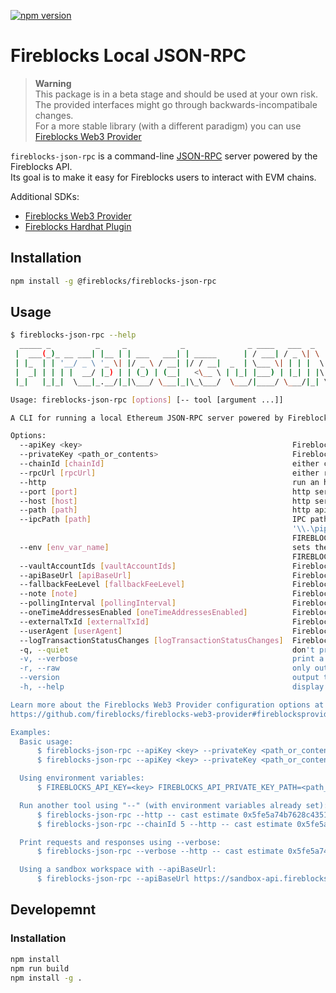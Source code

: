 [![npm version](https://badge.fury.io/js/@fireblocks%2Ffireblocks-json-rpc.svg)](https://badge.fury.io/js/@fireblocks%2Ffireblocks-json-rpc)

# Fireblocks Local JSON-RPC
> **Warning**  
> This package is in a beta stage and should be used at your own risk.  
> The provided interfaces might go through backwards-incompatibale changes.  
> For a more stable library (with a different paradigm) you can use [Fireblocks Web3 Provider](https://github.com/fireblocks/fireblocks-web3-provider)

`fireblocks-json-rpc` is a command-line [JSON-RPC](https://ethereum.org/en/developers/docs/apis/json-rpc/) server powered by the Fireblocks API.  
Its goal is to make it easy for Fireblocks users to interact with EVM chains.

Additional SDKs:
* [Fireblocks Web3 Provider](https://github.com/fireblocks/fireblocks-web3-provider)
* [Fireblocks Hardhat Plugin](https://github.com/fireblocks/hardhat-fireblocks)

## Installation
```bash
npm install -g @fireblocks/fireblocks-json-rpc
```

## Usage
```sh
$ fireblocks-json-rpc --help
  _____ _          _     _            _              _ ____   ___  _   _       ____  ____   ____
 |  ___(_)_ __ ___| |__ | | ___   ___| | _____      | / ___| / _ \| \ | |     |  _ \|  _ \ / ___|
 | |_  | | '__/ _ \ '_ \| |/ _ \ / __| |/ / __|  _  | \___ \| | | |  \| |_____| |_) | |_) | |
 |  _| | | | |  __/ |_) | | (_) | (__|   <\__ \ | |_| |___) | |_| | |\  |_____|  _ <|  __/| |___
 |_|   |_|_|  \___|_.__/|_|\___/ \___|_|\_\___/  \___/|____/ \___/|_| \_|     |_| \_\_|    \____|

Usage: fireblocks-json-rpc [options] [-- tool [argument ...]]

A CLI for running a local Ethereum JSON-RPC server powered by Fireblocks

Options:
  --apiKey <key>                                               Fireblocks API key (env: FIREBLOCKS_API_KEY)
  --privateKey <path_or_contents>                              Fireblocks API private key (env: FIREBLOCKS_API_PRIVATE_KEY_PATH)
  --chainId [chainId]                                          either chainId or rpcUrl must be provided (env: FIREBLOCKS_CHAIN_ID)
  --rpcUrl [rpcUrl]                                            either rpcUrl or chainId must be provided (env: FIREBLOCKS_RPC_URL)
  --http                                                       run an http server instead of using IPC (env: FIREBLOCKS_HTTP)
  --port [port]                                                http server port (env: FIREBLOCKS_PORT)
  --host [host]                                                http server host (env: FIREBLOCKS_HOST)
  --path [path]                                                http api endpoint path (env: FIREBLOCKS_PATH)
  --ipcPath [path]                                             IPC path to listen on, defaults to '~/.fireblocks/json-rpc.ipc' on linux and macos, and
                                                               '\\.\pipe\fireblocks-json-rpc.ipc' on windows (default: "/Users/user/.fireblocks/json-rpc.ipc", env:
                                                               FIREBLOCKS_IPC_PATH)
  --env [env_var_name]                                         sets the listening address as an environment variable (default: "FIREBLOCKS_JSON_RPC_ADDRESS", env:
                                                               FIREBLOCKS_JSON_RPC_ENV_VAR)
  --vaultAccountIds [vaultAccountIds]                          Fireblocks Web3 Provider option (env: FIREBLOCKS_VAULT_ACCOUNT_IDS)
  --apiBaseUrl [apiBaseUrl]                                    Fireblocks Web3 Provider option (env: FIREBLOCKS_API_BASE_URL)
  --fallbackFeeLevel [fallbackFeeLevel]                        Fireblocks Web3 Provider option (env: FIREBLOCKS_FALLBACK_FEE_LEVEL)
  --note [note]                                                Fireblocks Web3 Provider option (default: "Created by Fireblocks JSON-RPC", env: FIREBLOCKS_NOTE)
  --pollingInterval [pollingInterval]                          Fireblocks Web3 Provider option (env: FIREBLOCKS_POLLING_INTERVAL)
  --oneTimeAddressesEnabled [oneTimeAddressesEnabled]          Fireblocks Web3 Provider option (env: FIREBLOCKS_ONE_TIME_ADDRESSES_ENABLED)
  --externalTxId [externalTxId]                                Fireblocks Web3 Provider option (env: FIREBLOCKS_EXTERNAL_TX_ID)
  --userAgent [userAgent]                                      Fireblocks Web3 Provider option (env: FIREBLOCKS_USER_AGENT)
  --logTransactionStatusChanges [logTransactionStatusChanges]  Fireblocks Web3 Provider option (env: FIREBLOCKS_LOG_TX_STATUS_CHANGES)
  -q, --quiet                                                  don't print anything (env: FIREBLOCKS_QUIET)
  -v, --verbose                                                print a lot of stuff, useful for debugging, same as setting DEBUG=fireblocks-json-rpc (env: FIREBLOCKS_VERBOSE)
  -r, --raw                                                    only output the listening address (env: FIREBLOCKS_VERBOSE)
  --version                                                    output the version number
  -h, --help                                                   display help for command

Learn more about the Fireblocks Web3 Provider configuration options at
https://github.com/fireblocks/fireblocks-web3-provider#fireblocksproviderconfig

Examples:
  Basic usage:
      $ fireblocks-json-rpc --apiKey <key> --privateKey <path_or_contents> --chainId <chainId>
      $ fireblocks-json-rpc --apiKey <key> --privateKey <path_or_contents> --rpcUrl <rpcUrl>

  Using environment variables:
      $ FIREBLOCKS_API_KEY=<key> FIREBLOCKS_API_PRIVATE_KEY_PATH=<path_or_contents> FIREBLOCKS_CHAIN_ID=<chainId> fireblocks-json-rpc

  Run another tool using "--" (with environment variables already set):
      $ fireblocks-json-rpc --http -- cast estimate 0x5fe5a74b7628c43514DB077d5E112cf6593ed8D3 "increment()" --rpc-url {}
      $ fireblocks-json-rpc --chainId 5 --http -- cast estimate 0x5fe5a74b7628c43514DB077d5E112cf6593ed8D3 "increment()" --rpc-url {}

  Print requests and responses using --verbose:
      $ fireblocks-json-rpc --verbose --http -- cast estimate 0x5fe5a74b7628c43514DB077d5E112cf6593ed8D3 "increment()" --rpc-url {}

  Using a sandbox workspace with --apiBaseUrl:
      $ fireblocks-json-rpc --apiBaseUrl https://sandbox-api.fireblocks.io --apiKey <key> --privateKey <path_or_contents> --chainId <chainId>
```

## Developemnt

### Installation
```bash
npm install
npm run build
npm install -g .
```
